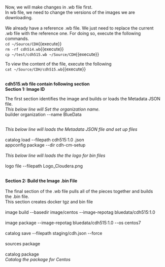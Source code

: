 Now, we will make changes in .wb file first.<br>
In wb file, we need to change the versions of the images we are downloading.
<br><br>
We already have a reference .wb file. We just need to replace the current .wb file with the reference one. For doing so, execute the following commands.<br>
`cd ~/Source/CDH`{{execute}}
<br>`rm -rf cdh514.wb`{{execute}}
<br>`cp ~/test/cdh515.wb ~/Source/CDH`{{execute}}

To view the content of the file, execute the following<br>
`cat ~/Source/CDH/cdh515.wb`{{execute}}

<br><strong>cdh515.wb file contain following section</strong>
<br><strong>Section 1: Image ID</strong>

The first section identifies the image and builds or loads the Metadata JSON file.
<br><i>This below line will Set the organization name.</i>
<br>builder organization --name BlueData
<br>

<br><i>This below line will loads the Metadata JSON file and set up files</i>
<br>
<br>catalog load --filepath cdh515:1.0 .json
<br>appconfig package --dir cdh-cm-setup
<br>
<br><i>This below line will loads the the logo for bin files</i><br>
<br>logo file --filepath Logo_Cloudera.png

<br><strong>Section 2: Build the Image .bin File</strong>
<br>
<br>The final section of the .wb file pulls all of the pieces together and builds the .bin file.
<br>This section creates docker tgz and bin file
<br><br>image build --basedir image/centos --image-repotag bluedata/cdh515:1.0
<br><br>image package --image-repotag bluedata/cdh515:1.0 --os centos7
<br><br>catalog save --filepath staging/cdh.json --force
<br><br>sources package
<br><br>catalog package
<br><i>Catalog the package for Centos</i>
